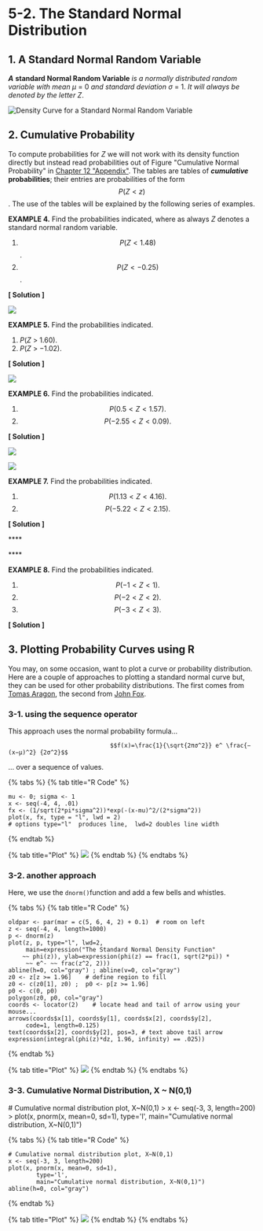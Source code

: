 # 5-2. The Standard Normal Distribution

## 1. A Standard Normal Random Variable 

_**A**_ **standard Normal Random Variable** _is a normally distributed random variable with mean_ _μ_ = 0 _and standard deviation_ _σ_ = 1. _It will always be denoted by the letter_ _Z_.

![Density Curve for a Standard Normal Random Variable](../.gitbook/assets/image%20%2876%29.png)

## 2. Cumulative Probability

 To compute probabilities for _Z_ we will not work with its density function directly but instead read probabilities out of Figure  "Cumulative Normal Probability" in [Chapter 12 "Appendix"](https://saylordotorg.github.io/text_introductory-statistics/s16-appendix.html). The tables are tables of _**cumulative**_ **probabilities**; their entries are probabilities of the form $$P(Z<z)$$ . The use of the tables will be explained by the following series of examples.



**EXAMPLE 4.** Find the probabilities indicated, where as always _Z_ denotes a standard normal random variable.

1. $$P(Z < 1.48)$$ .
2. $$P(Z< −0.25)$$ .

**\[ Solution \]**

![](../.gitbook/assets/image%20%2857%29.png)



**EXAMPLE 5.**  Find the probabilities indicated.

1. _P_\(_Z_ &gt; 1.60\).
2. _P_\(_Z_ &gt; −1.02\).

**\[ Solution \]**

![](../.gitbook/assets/image%20%289%29.png)



**EXAMPLE 6.**  Find the probabilities indicated.

1. $$P(0.5<Z<1.57).$$ 
2. $$P(−2.55<Z<0.09).$$ 

**\[ Solution \]**

![](../.gitbook/assets/image%20%2831%29.png)



![](../.gitbook/assets/image%20%2858%29.png)





**EXAMPLE 7.**  Find the probabilities indicated.

1. $$P(1.13<Z<4.16).$$ 
2. $$P(−5.22<Z<2.15).$$ 

**\[ Solution \]**

\*\*\*\*

\*\*\*\*

**EXAMPLE 8.**  Find the probabilities indicated.

1. $$P(−1<Z<1).$$ 
2. $$P(−2<Z<2).$$ 
3. $$P(−3<Z<3).$$ 

**\[ Solution \]**



## 3. Plotting Probability Curves using R

You may, on some occasion, want to plot a curve or probability distribution. Here are a couple of approaches to plotting a standard normal curve but, they can be used for other probability distributions. The first comes from [Tomas Aragon](http://medepi.com/), the second from [John Fox](http://socserv.mcmaster.ca/jfox/Courses/UCLA/index.html).

### 3-1. using the sequence operator

This approach uses the normal probability formula…

                                 $$f(x)=\frac{1}{\sqrt{2πσ^2}} e^ \frac{−(x−μ)^2} {2σ^2}$$ 

… over a sequence of values.

{% tabs %}
{% tab title="R Code" %}
```text
mu <- 0; sigma <- 1 
x <- seq(-4, 4, .01) 
fx <- (1/sqrt(2*pi*sigma^2))*exp(-(x-mu)^2/(2*sigma^2))
plot(x, fx, type = "l", lwd = 2)  
# options type="l"  produces line,  lwd=2 doubles line width
```
{% endtab %}

{% tab title="Plot" %}
![](../.gitbook/assets/image%20%2819%29.png)
{% endtab %}
{% endtabs %}

### 3-2. another approach

Here, we use the `dnorm()`function and add a few bells and whistles.

{% tabs %}
{% tab title="R Code" %}
```text
oldpar <- par(mar = c(5, 6, 4, 2) + 0.1)  # room on left
z <- seq(-4, 4, length=1000) 
p <- dnorm(z)
plot(z, p, type="l", lwd=2, 
     main=expression("The Standard Normal Density Function"
    ~~ phi(z)), ylab=expression(phi(z) == frac(1, sqrt(2*pi)) *
     ~~ e^- ~~ frac(z^2, 2)))
abline(h=0, col="gray") ; abline(v=0, col="gray")
z0 <- z[z >= 1.96]    # define region to fill
z0 <- c(z0[1], z0) ;  p0 <- p[z >= 1.96]
p0 <- c(0, p0)
polygon(z0, p0, col="gray")
coords <- locator(2)    # locate head and tail of arrow using your mouse...
arrows(coords$x[1], coords$y[1], coords$x[2], coords$y[2], 
     code=1, length=0.125)
text(coords$x[2], coords$y[2], pos=3, # text above tail arrow
expression(integral(phi(z)*dz, 1.96, infinity) == .025))
```
{% endtab %}

{% tab title="Plot" %}
![](../.gitbook/assets/image%20%28108%29.png)
{% endtab %}
{% endtabs %}

### 3-3. Cumulative Normal Distribution, X ~ N\(0,1\)

 \# Cumulative normal distribution plot, X~N\(0,1\) &gt; x &lt;- seq\(-3, 3, length=200\) &gt; plot\(x, pnorm\(x, mean=0, sd=1\), type='l', main="Cumulative normal distribution, X~N\(0,1\)"\)

{% tabs %}
{% tab title="R Code" %}
```text
# Cumulative normal distribution plot, X~N(0,1) 
x <- seq(-3, 3, length=200) 
plot(x, pnorm(x, mean=0, sd=1), 
        type='l', 
        main="Cumulative normal distribution, X~N(0,1)")
abline(h=0, col="gray")
```
{% endtab %}

{% tab title="Plot" %}
![](../.gitbook/assets/image%20%2887%29.png)
{% endtab %}
{% endtabs %}


